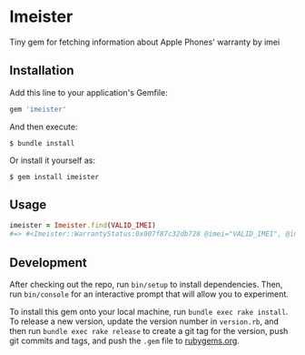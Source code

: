 # Imeister

Tiny gem for fetching information about Apple Phones' warranty by imei

## Installation

Add this line to your application's Gemfile:

```ruby
gem 'imeister'
```

And then execute:

    $ bundle install

Or install it yourself as:

    $ gem install imeister

## Usage
```ruby
imeister = Imeister.find(VALID_IMEI)
#=> #<Imeister::WarrantyStatus:0x007f87c32db728 @imei="VALID_IMEI", @in_warranty=true, @expiration_date=#<Date: 2022-05-18 ((2457611j,0s,0n),+0s,2299161j)>>
```
## Development

After checking out the repo, run `bin/setup` to install dependencies. Then, run `bin/console` for an interactive prompt that will allow you to experiment.

To install this gem onto your local machine, run `bundle exec rake install`. To release a new version, update the version number in `version.rb`, and then run `bundle exec rake release` to create a git tag for the version, push git commits and tags, and push the `.gem` file to [rubygems.org](https://rubygems.org).

